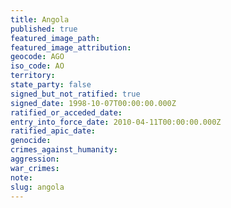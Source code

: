 ```yaml
---
title: Angola
published: true
featured_image_path:
featured_image_attribution:
geocode: AGO
iso_code: AO
territory:
state_party: false
signed_but_not_ratified: true
signed_date: 1998-10-07T00:00:00.000Z
ratified_or_acceded_date:
entry_into_force_date: 2010-04-11T00:00:00.000Z
ratified_apic_date:
genocide:
crimes_against_humanity:
aggression:
war_crimes:
note:
slug: angola
---
```



